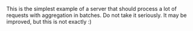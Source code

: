 This is the simplest example of a server that should process a lot of requests with aggregation in batches. Do not take it seriously. It may be improved, but this is not exactly :)